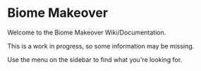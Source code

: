 # Biome Makeover

Welcome to the Biome Makeover Wiki/Documentation.  

This is a work in progress, so some information may be missing.

Use the menu on the sidebar to find what you're looking for.
